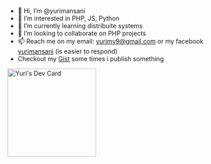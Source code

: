 - 👋 Hi, I’m @yurimansani
- 👀 I’m interested in PHP, JS, Python
- 🌱 I’m currently learning distribuite systems
- 💞️ I’m looking to collaborate on PHP projects
- 📫 Reach me on my email: yurimv9@gmail.com or my facebook [yurimansani](https://www.facebook.com/yurimansani) (is easier to respond)
- Checkout my [Gist](https://gist.github.com/yurimansani) some times i publish something

  
<a href="https://app.daily.dev/lordofcode"><img src="https://api.daily.dev/devcards/8b4b465154bb40239bc4036f5b3eb94a.png?r=vfm" width="200" alt="Yuri's Dev Card"/></a>
